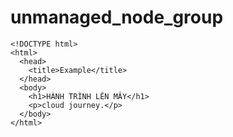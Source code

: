 # unmanaged_node_group
```
<!DOCTYPE html>
<html>
  <head>
    <title>Example</title>
  </head>
  <body>
    <h1>HÀNH TRÌNH LÊN MÂY</h1>
    <p>cloud journey.</p>
  </body>
</html>

```
